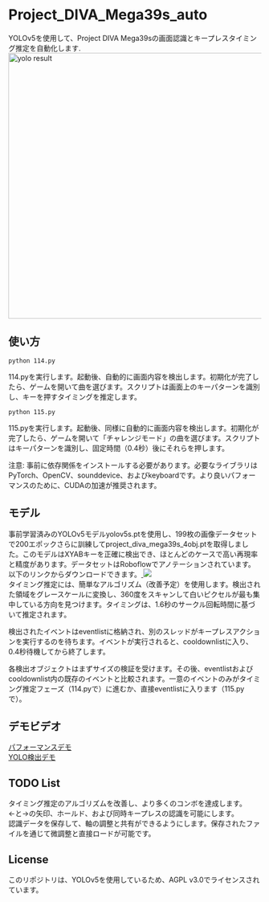 # Project_DIVA_Mega39s_auto

YOLOv5を使用して、Project DIVA Mega39sの画面認識とキープレスタイミング推定を自動化します.<br>
<img width="529" alt="yolo result" src="https://github.com/sszzz830/Project_DIVA_Mega39s_auto/assets/32834442/e4342a30-d40b-42fc-b2e6-669fd0515e89">

## 使い方
```
python 114.py
```
114.pyを実行します。起動後、自動的に画面内容を検出します。初期化が完了したら、ゲームを開いて曲を選びます。スクリプトは画面上のキーパターンを識別し、キーを押すタイミングを推定します。

```
python 115.py
```
115.pyを実行します。起動後、同様に自動的に画面内容を検出します。初期化が完了したら、ゲームを開いて「チャレンジモード」の曲を選びます。スクリプトはキーパターンを識別し、固定時間（0.4秒）後にそれらを押します。

注意: 事前に依存関係をインストールする必要があります。必要なライブラリはPyTorch、OpenCV、sounddevice、およびkeyboardです。より良いパフォーマンスのために、CUDAの加速が推奨されます。

## モデル
事前学習済みのYOLOv5モデルyolov5s.ptを使用し、199枚の画像データセットで200エポックさらに訓練してproject_diva_mega39s_4obj.ptを取得しました。このモデルはXYABキーを正確に検出でき、ほとんどのケースで高い再現率と精度があります。データセットはRoboflowでアノテーションされています。以下のリンクからダウンロードできます。<a href="https://universe.roboflow.com/zhao-qianli-tnqky/pmd39s">
    <img src="https://app.roboflow.com/images/download-dataset-badge.svg"></img>
</a><br>
タイミング推定には、簡単なアルゴリズム（改善予定）を使用します。検出された領域をグレースケールに変換し、360度をスキャンして白いピクセルが最も集中している方向を見つけます。タイミングは、1.6秒のサークル回転時間に基づいて推定されます。

検出されたイベントはeventlistに格納され、別のスレッドがキープレスアクションを実行するのを待ちます。イベントが実行されると、cooldownlistに入り、0.4秒待機してから終了します。

各検出オブジェクトはまずサイズの検証を受けます。その後、eventlistおよびcooldownlist内の既存のイベントと比較されます。一意のイベントのみがタイミング推定フェーズ（114.pyで）に進むか、直接eventlistに入ります（115.pyで）。


## デモビデオ
[パフォーマンスデモ](https://github.com/sszzz830/Project_DIVA_Mega39s_auto/assets/32834442/43977a8b-f48c-463f-b942-6b713d64ab6d)
<br>
[YOLO検出デモ](https://github.com/sszzz830/Project_DIVA_Mega39s_auto/assets/32834442/5b742019-a64c-47c4-bf61-9147dde34990)
## TODO List
タイミング推定のアルゴリズムを改善し、より多くのコンボを達成します。<br>
<-と->の矢印、ホールド、および同時キープレスの認識を可能にします。<br>
認識データを保存して、軸の調整と共有ができるようにします。保存されたファイルを通じて微調整と直接ロードが可能です。

## License
このリポジトリは、YOLOv5を使用しているため、AGPL v3.0でライセンスされています。




